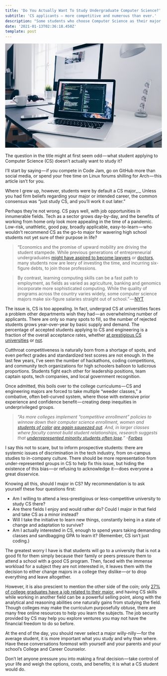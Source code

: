 ```yaml
---
title: 'Do You Actually Want To Study Undergraduate Computer Science?'
subtitle: 'CS applicants — more competitive and numerous than ever.'
description: "Some students who choose Computer Science as their major aren't sure if it's a good choice. Given how competitive college admissions for CS can be, there..."
date: '2021-01-13T02:36:18.450Z'
template: post
---
```


![](./0__halMpHytykslC7Fl.jpg)

The question in the title might at first seem odd — what student applying to Computer Science (CS) doesn’t actually want to study it?

I’ll start by saying — if you compete in Code Jam, go on GitHub more than social media, or spend your free time on Linux forums shilling for Arch — this article isn’t for you.

Where I grew up, however, students were by default a CS major_._ Unless you had firm beliefs regarding your major or intended career, the common consensus was “just study CS, and you’ll work it out later.”

Perhaps they’re not wrong. CS pays well, with job opportunities in innumerable fields. Tech as a sector grows day-by-day, and the benefits of working from home only look more appealing in the time of a pandemic. Low-risk, unathletic, good pay, broadly applicable, easy-to-learn — who wouldn’t recommend CS as the go-to major for wavering high school students not yet sure of their purpose in life?

> “Economics and the promise of upward mobility are driving the student stampede. While previous generations of entrepreneurial undergraduates [might have aspired to become lawyers](https://www.nytimes.com/2016/06/19/business/dealbook/an-expensive-law-degree-and-no-place-to-use-it.html) or [doctors](https://www.nytimes.com/2018/08/20/opinion/medical-school-student-loans-tuition-debt-doctor.html), many students now are leery of investing the time, and incurring six-figure debts, to join those professions.

> By contrast, learning computing skills can be a fast path to employment, as fields as varied as agriculture, banking and genomics incorporate more sophisticated computing. While the quality of programs across the country varies widely, some computer science majors make six-figure salaries straight out of school.” — [NYT](https://www.nytimes.com/2019/01/24/technology/computer-science-courses-college.html)

The issue is, CS is too appealing. In fact, undergrad CS at universities faces a problem other departments wish they had — an overwhelming number of applicants. There are only so many spots to fill, so the number of rejected students grows year-over-year by basic supply and demand. The percentage of accepted students applying to CS and engineering is a fraction of the overall acceptance rates, whether [at prestigious CS universities](https://junilearning.com/blog/college-and-career/getting-into-an-elite-computer-science-school/) or [not](https://talk.collegeconfidential.com/t/2017-computer-science-admission-rates/2024104).

Cutthroat competitiveness is naturally born from a shortage of spots, and even perfect grades and standardized test scores are not enough. In the last few years, I’ve seen the number of hackathons, coding competitions, and community tech organizations for high schoolers balloon to ludicrous proportions. Students fight each other for leadership positions, team captain spots, tech companies, and local government recognition.

Once admitted, this boils over to the college curriculums — CS and engineering majors are forced to take multiple “weeder classes,” a combative, often bell-curved system, where those with extensive prior experience and confidence benefit — creating deep inequities in underprivileged groups.

> _“As more colleges implement “competitive enrollment” policies to winnow down their computer science enrollment, women and_ [_students of color_](https://www.nap.edu/read/24926/chapter/7#111) [_are again squeezed out_](https://dl.acm.org/doi/abs/10.1145/3328778.3366805)_. And, in larger classes where faculty cannot build student relationships, research suggests that_ [_underrepresented minority students often lose_](https://medium.com/r?url=https%3A%2F%2Fwww.ncbi.nlm.nih.gov%2Fpmc%2Farticles%2FPMC3399968%2F)_.” -_[_Forbes_](https://www.forbes.com/sites/alisongriffin/2020/09/02/too-many-aspiring-software-engineers-cant-even-get-into-class-industry-partnerships-can-change-that/?sh=4ad95c221c2c)

I say this not to scare, but to inform prospective students: there are systemic issues of discrimination in the tech industry, from on-campus studies to in-company culture. There should be more representation from under-represented groups in CS to help fix this issue, but hiding the existence of this bias — or refusing to acknowledge it — does everyone a great disservice.

Knowing all this, should I major in CS? My recommendation is to ask yourself these four questions first:

*   Am I willing to attend a less-prestigious or less-competitive university to study CS there?
*   Are there fields I enjoy and would rather do? Could I major in that field and take CS as a minor instead?
*   Will I take the initiative to learn new things, constantly being in a state of change and adaptation to survive?
*   Am I actually interested in CS, enough to spend years taking demanding classes and sandbagging GPA to learn it? (Remember, CS isn’t just coding.)

The greatest worry I have is that students will go to a university that is not a good fit for them simply because their family or peers pressure them to attend a school with a good CS program. Then, faced with the immense workload for a subject they are not interested in, it leaves them with the decision to either change majors in a college they dislike — or to drop everything and leave altogether.

However, it is also prescient to mention the other side of the coin; only [27% of college graduates have a job related to their major](https://www.washingtonpost.com/news/wonk/wp/2013/05/20/only-27-percent-of-college-grads-have-a-job-related-to-their-major/), and having CS skills while working in another field can be a powerful selling point, along with the analytical and reasoning abilities one naturally gains from studying the field. Though colleges may make the curriculum purposefully obtuse, there are many free online resources to help you learn the subjects. The job security provided by CS may help you explore ventures you may not have the financial freedom to do so before.

At the end of the day, you should never select a major willy-nilly — for the average student, it is more important what you study and why than where. Have these conversations foremost with yourself and your parents and your school’s College and Career Counselor.

Don’t let anyone pressure you into making a final decision — take control of your life and weigh the options, costs, and benefits; it is what a CS student would do.